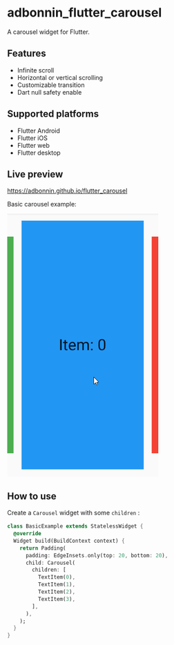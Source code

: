 # adbonnin_flutter_carousel

A carousel widget for Flutter.

## Features

* Infinite scroll
* Horizontal or vertical scrolling
* Customizable transition
* Dart null safety enable

## Supported platforms

* Flutter Android
* Flutter iOS
* Flutter web
* Flutter desktop

## Live preview

https://adbonnin.github.io/flutter_carousel

Basic carousel example:

![simple](https://raw.githubusercontent.com/adbonnin/flutter_carousel/main/doc/screenshots/basic.gif)

## How to use

Create a `Carousel` widget with some `children` :

```dart
class BasicExample extends StatelessWidget {
  @override
  Widget build(BuildContext context) {
    return Padding(
      padding: EdgeInsets.only(top: 20, bottom: 20),
      child: Carousel(
        children: [
          TextItem(0),
          TextItem(1),
          TextItem(2),
          TextItem(3),
        ],
      ),
    );
  }
}
```
